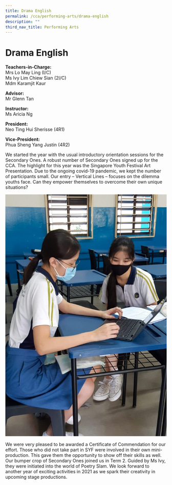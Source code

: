 ```yaml
---
title: Drama English
permalink: /cca/performing-arts/drama-english
description: ""
third_nav_title: Performing Arts
---
```

# Drama English

**Teachers-in-Charge:** <br>
Mrs Lo May Ling (I/C) <br>
Ms Ivy Lim Chiew Sian (2I/C) <br>
Mdm Karamjit Kaur

**Advisor:** <br>
Mr Glenn Tan

**Instructor:** <br>
Ms Aricia Ng

**President:**              
Neo Ting Hui Sherisse (4R1)

**Vice-President:**    
Phua Sheng Yang Justin (4R2)


We started the year with the usual introductory orientation sessions for the Secondary Ones. A robust number of Secondary Ones signed up for the CCA. The highlight for this year was the Singapore Youth Festival Art Presentation. Due to the ongoing covid-19 pandemic, we kept the number of participants small. Our entry – Vertical Lines – focuses on the dilemma youths face. Can they empower themselves to overcome their own unique situations?

![Let the creative juices flow](/images/cca-dramael-i-let-the-creative-juices-flow-683x1024.jpg)

We were very pleased to be awarded a Certificate of Commendation for our effort. Those who did not take part in SYF were involved in their own mini-production. This gave them the opportunity to show off their skills as well. Our bumper crop of Secondary Ones joined us in Term 2. Guided by Ms Ivy, they were initiated into the world of Poetry Slam.  We look forward to another year of exciting activities in 2021 as we spark their creativity in upcoming stage productions.

